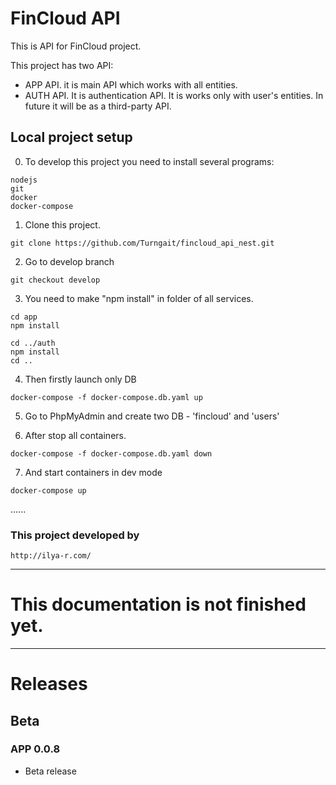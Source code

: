 # FinCloud API

This is API for FinCloud project.

This project has two API:
- APP API. it is main API which works with all entities.
- AUTH API. It is authentication API. It is works only with user's entities. In future it will be as a third-party API.

## Local project setup

0. To develop this project you need to install several programs:
```
nodejs
git
docker
docker-compose
```

1. Clone this project.
```
git clone https://github.com/Turngait/fincloud_api_nest.git
```

2. Go to develop branch
```
git checkout develop
```

3. You need to make "npm install" in folder of all services. 
```
cd app
npm install

cd ../auth
npm install
cd ..
```

4. Then firstly launch only DB
```
docker-compose -f docker-compose.db.yaml up
```

5. Go to PhpMyAdmin and create two DB - 'fincloud' and 'users'

6. After stop all containers.
```
docker-compose -f docker-compose.db.yaml down
```

7. And start containers in dev mode
```
docker-compose up
```

......

### This project developed by
```
http://ilya-r.com/
```
--------------------------------------------
# This documentation is not finished yet.
--------------------------------------------

# Releases
## Beta

### APP 0.0.8
- Beta release

